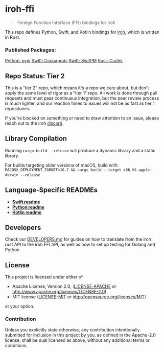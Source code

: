 # iroh-ffi

> Foreign Function Interface (FFI) bindings for Iroh

This repo defines Python, Swift, and Kotlin bindings for [iroh](https://github.com/n0-computer/iroh), which is written in Rust.

### Published Packages:

[Python: pypi](https://pypi.org/project/iroh/)
[Swift: Cocoapods](https://cocoapods.org/pods/IrohLib)
[Swift: SwifPM](https://swiftpackageindex.com/n0-computer/iroh-ffi)
[Rust: Crates](https://crates.io/crates/iroh)

## Repo Status: Tier 2

This is a "tier 2" repo, which means it's a repo we care about, but don't apply the same level of rigor as a "tier 1" repo. All work is done through pull requests and must pass continuous integration, but the peer review process is much lighter, and our reaction times to issues will not be as fast as tier 1 repositories.

If you're blocked on something or need to draw attention to an issue, please reach out to the iroh [discord](https://discord.gg/B4pzE3usDC).


## Library Compilation

Running `cargo build --release` will produce a dynamic library and a static library.

For builds targeting older versions of macOS, build with:  `MACOSX_DEPLOYMENT_TARGET=10.7 && cargo build --target x86_64-apple-darwin --release`.

## Language-Specific READMEs

* [**Swift readme**](https://github.com/n0-computer/iroh-ffi/blob/main/README.swift.md)
* [**Python readme**](https://github.com/n0-computer/iroh-ffi/blob/main/README.python.md)
* [**Kotlin readme**](https://github.com/n0-computer/iroh-ffi/blob/main/README.kotlin.md)

## Developers
Check our [DEVELOPERS.md](DEVELOPERS.md) for guides on how to translate from the iroh rust API to the iroh FFI API, as well as how to set up testing for Golang and Python.

## License

This project is licensed under either of

 * Apache License, Version 2.0, ([LICENSE-APACHE](LICENSE-APACHE) or
   http://www.apache.org/licenses/LICENSE-2.0)
 * MIT license ([LICENSE-MIT](LICENSE-MIT) or
   http://opensource.org/licenses/MIT)

at your option.

### Contribution

Unless you explicitly state otherwise, any contribution intentionally submitted
for inclusion in this project by you, as defined in the Apache-2.0 license,
shall be dual licensed as above, without any additional terms or conditions.
